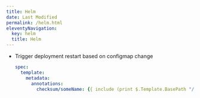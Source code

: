 ```yaml
---
title: Helm
date: Last Modified 
permalink: /helm.html
eleventyNavigation:
  key: helm
  title: Helm
---
```


* Trigger deployment restart based on configmap change
  ```yaml
  spec:
    template:
      metadata:
        annotations:
          checksum/someName: {{ include (print $.Template.BasePath "/some-configmap.yaml") . | sha256sum }}
  ```
